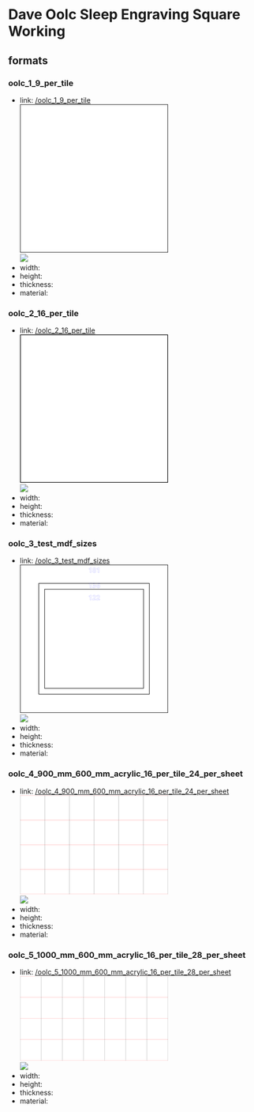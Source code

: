 # Dave Oolc Sleep Engraving Square Working


## formats

### oolc_1_9_per_tile
* link: [/oolc_1_9_per_tile](oolc_1_9_per_tile)  
![](oolc_1_9_per_tile/working_300.png)  
![](oolc_1_9_per_tile/image_300.jpg)  
* width:   
* height:   
* thickness:   
* material:   
 

### oolc_2_16_per_tile
* link: [/oolc_2_16_per_tile](oolc_2_16_per_tile)  
![](oolc_2_16_per_tile/working_300.png)  
![](oolc_2_16_per_tile/image_300.jpg)  
* width:   
* height:   
* thickness:   
* material:   
 

### oolc_3_test_mdf_sizes
* link: [/oolc_3_test_mdf_sizes](oolc_3_test_mdf_sizes)  
![](oolc_3_test_mdf_sizes/working_300.png)  
![](oolc_3_test_mdf_sizes/image_300.jpg)  
* width:   
* height:   
* thickness:   
* material:   
 

### oolc_4_900_mm_600_mm_acrylic_16_per_tile_24_per_sheet
* link: [/oolc_4_900_mm_600_mm_acrylic_16_per_tile_24_per_sheet](oolc_4_900_mm_600_mm_acrylic_16_per_tile_24_per_sheet)  
![](oolc_4_900_mm_600_mm_acrylic_16_per_tile_24_per_sheet/working_300.png)  
![](oolc_4_900_mm_600_mm_acrylic_16_per_tile_24_per_sheet/image_300.jpg)  
* width:   
* height:   
* thickness:   
* material:   
 

### oolc_5_1000_mm_600_mm_acrylic_16_per_tile_28_per_sheet
* link: [/oolc_5_1000_mm_600_mm_acrylic_16_per_tile_28_per_sheet](oolc_5_1000_mm_600_mm_acrylic_16_per_tile_28_per_sheet)  
![](oolc_5_1000_mm_600_mm_acrylic_16_per_tile_28_per_sheet/working_300.png)  
![](oolc_5_1000_mm_600_mm_acrylic_16_per_tile_28_per_sheet/image_300.jpg)  
* width:   
* height:   
* thickness:   
* material:   
 
